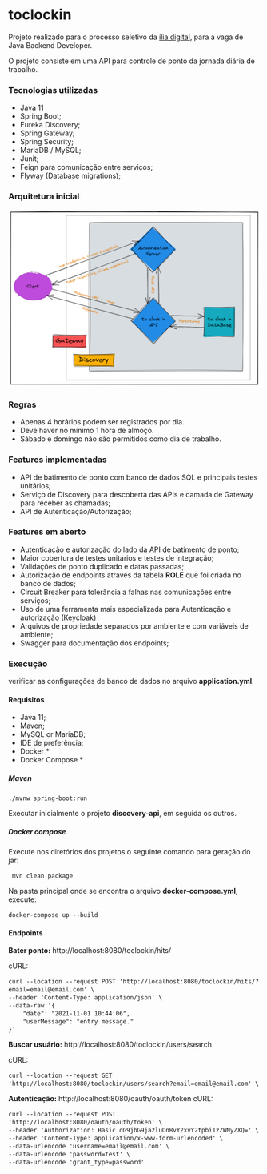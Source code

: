 # toclockin

Projeto realizado para o processo seletivo da [ília digital](https://exemplo.com/), para a vaga de Java Backend Developer.

O projeto consiste em uma API para controle de ponto da jornada diária de trabalho.

### Tecnologias utilizadas
* Java 11
* Spring Boot;
* Eureka Discovery;
* Spring Gateway;
* Spring Security;
* MariaDB / MySQL;
* Junit;
* Feign para comunicação entre serviços;
* Flyway (Database migrations);

### Arquitetura inicial

![Arquitetura](design-api.png)

### Regras
* Apenas 4 horários podem ser registrados por dia.
* Deve haver no mínimo 1 hora de almoço.
* Sábado e domingo não são permitidos como dia de trabalho.

### Features implementadas
* API de batimento de ponto com banco de dados SQL e principais testes unitários;
* Serviço de Discovery para descoberta das APIs e camada de Gateway para receber as chamadas;
* API de Autenticação/Autorização;

### Features em aberto
* Autenticação e autorização do lado da API de batimento de ponto;
* Maior cobertura de testes unitários e testes de integração;
* Validações de ponto duplicado e datas passadas;
* Autorização de endpoints através da tabela **ROLE** que foi criada no banco de dados;
* Circuit Breaker para tolerância a falhas nas comunicações entre serviços;
* Uso de uma ferramenta mais especializada para Autenticação e autorização (Keycloak)
* Arquivos de propriedade separados por ambiente e com variáveis de ambiente;
* Swagger para documentação dos endpoints;

### Execução
verificar as configurações de banco de dados no arquivo **application.yml**.

#### Requisitos
* Java 11;
* Maven;
* MySQL or MariaDB;
* IDE de preferência;
* Docker *
* Docker Compose *

##### Maven

```
./mvnw spring-boot:run
```

Executar inicialmente o projeto **discovery-api**, em seguida os outros.

##### Docker compose
Execute nos diretórios dos projetos o seguinte comando para geração do jar:
```
 mvn clean package
```

Na pasta principal onde se encontra o arquivo **docker-compose.yml**, execute:

```
docker-compose up --build
```


#### Endpoints

**Bater ponto:**
http://localhost:8080/toclockin/hits/

cURL:
```
curl --location --request POST 'http://localhost:8080/toclockin/hits/?email=email@email.com' \
--header 'Content-Type: application/json' \
--data-raw '{
    "date": "2021-11-01 10:44:06",
    "userMessage": "entry message."
}'
```

**Buscar usuário:**
http://localhost:8080/toclockin/users/search

cURL:
```
curl --location --request GET 'http://localhost:8080/toclockin/users/search?email=email@email.com' \
```

**Autenticação:**
http://localhost:8080/oauth/oauth/token
cURL:
```
curl --location --request POST 'http://localhost:8080/oauth/oauth/token' \
--header 'Authorization: Basic dG9jbG9ja2luOnRvY2xvY2tpbi1zZWNyZXQ=' \
--header 'Content-Type: application/x-www-form-urlencoded' \
--data-urlencode 'username=email@email.com' \
--data-urlencode 'password=test' \
--data-urlencode 'grant_type=password'
```